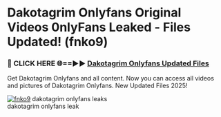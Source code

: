 # Dakotagrim Onlyfans Original Videos 0nlyFans Leaked - Files Updated! (fnko9)

<h3>🔴 CLICK HERE 🌐==►► <a href="https://tinyurl.com/2wckxsce" rel="nofollow">Dakotagrim Onlyfans Updated Files</a></h3>

Get Dakotagrim Onlyfans and all content. Now you can access all videos and pictures of Dakotagrim Onlyfans. New Updated Files 2025!

[![fnko9](https://i.imgur.com/AFduVYN.gif)](https://tinyurl.com/2wckxsce)
dakotagrim onlyfans leaks<br>
dakotagrim onlyfans leak